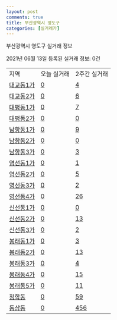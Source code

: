 ```yaml
---
layout: post
comments: true
title: 부산광역시 영도구
categories: [실거래가]
---
```


부산광역시 영도구 실거래 정보

2021년 06월 13일 등록된 실거래 정보: 0건


<table class="sortable">
  <tr>
    <td>지역</td>
    <td>오늘 실거래</td>
    <td>2주간 실거래</td>
  </tr>

  
  <tr class="item">
    <td><a href="2620010100.html">대교동1가</a></td>
    <td><a href="2620010100.html">0</a></td>
    <td><a href="2620010100.html">4</a></td>
  </tr>
    

  <tr class="item">
    <td><a href="2620010200.html">대교동2가</a></td>
    <td><a href="2620010200.html">0</a></td>
    <td><a href="2620010200.html">6</a></td>
  </tr>
    

  <tr class="item">
    <td><a href="2620010300.html">대평동1가</a></td>
    <td><a href="2620010300.html">0</a></td>
    <td><a href="2620010300.html">7</a></td>
  </tr>
    

  <tr class="item">
    <td><a href="2620010400.html">대평동2가</a></td>
    <td><a href="2620010400.html">0</a></td>
    <td><a href="2620010400.html">0</a></td>
  </tr>
    

  <tr class="item">
    <td><a href="2620010500.html">남항동1가</a></td>
    <td><a href="2620010500.html">0</a></td>
    <td><a href="2620010500.html">9</a></td>
  </tr>
    

  <tr class="item">
    <td><a href="2620010600.html">남항동2가</a></td>
    <td><a href="2620010600.html">0</a></td>
    <td><a href="2620010600.html">0</a></td>
  </tr>
    

  <tr class="item">
    <td><a href="2620010700.html">남항동3가</a></td>
    <td><a href="2620010700.html">0</a></td>
    <td><a href="2620010700.html">3</a></td>
  </tr>
    

  <tr class="item">
    <td><a href="2620010800.html">영선동1가</a></td>
    <td><a href="2620010800.html">0</a></td>
    <td><a href="2620010800.html">1</a></td>
  </tr>
    

  <tr class="item">
    <td><a href="2620010900.html">영선동2가</a></td>
    <td><a href="2620010900.html">0</a></td>
    <td><a href="2620010900.html">5</a></td>
  </tr>
    

  <tr class="item">
    <td><a href="2620011000.html">영선동3가</a></td>
    <td><a href="2620011000.html">0</a></td>
    <td><a href="2620011000.html">2</a></td>
  </tr>
    

  <tr class="item">
    <td><a href="2620011100.html">영선동4가</a></td>
    <td><a href="2620011100.html">0</a></td>
    <td><a href="2620011100.html">26</a></td>
  </tr>
    

  <tr class="item">
    <td><a href="2620011200.html">신선동1가</a></td>
    <td><a href="2620011200.html">0</a></td>
    <td><a href="2620011200.html">0</a></td>
  </tr>
    

  <tr class="item">
    <td><a href="2620011300.html">신선동2가</a></td>
    <td><a href="2620011300.html">0</a></td>
    <td><a href="2620011300.html">13</a></td>
  </tr>
    

  <tr class="item">
    <td><a href="2620011400.html">신선동3가</a></td>
    <td><a href="2620011400.html">0</a></td>
    <td><a href="2620011400.html">2</a></td>
  </tr>
    

  <tr class="item">
    <td><a href="2620011500.html">봉래동1가</a></td>
    <td><a href="2620011500.html">0</a></td>
    <td><a href="2620011500.html">3</a></td>
  </tr>
    

  <tr class="item">
    <td><a href="2620011600.html">봉래동2가</a></td>
    <td><a href="2620011600.html">0</a></td>
    <td><a href="2620011600.html">13</a></td>
  </tr>
    

  <tr class="item">
    <td><a href="2620011700.html">봉래동3가</a></td>
    <td><a href="2620011700.html">0</a></td>
    <td><a href="2620011700.html">4</a></td>
  </tr>
    

  <tr class="item">
    <td><a href="2620011800.html">봉래동4가</a></td>
    <td><a href="2620011800.html">0</a></td>
    <td><a href="2620011800.html">15</a></td>
  </tr>
    

  <tr class="item">
    <td><a href="2620011900.html">봉래동5가</a></td>
    <td><a href="2620011900.html">0</a></td>
    <td><a href="2620011900.html">11</a></td>
  </tr>
    

  <tr class="item">
    <td><a href="2620012000.html">청학동</a></td>
    <td><a href="2620012000.html">0</a></td>
    <td><a href="2620012000.html">59</a></td>
  </tr>
    

  <tr class="item">
    <td><a href="2620012100.html">동삼동</a></td>
    <td><a href="2620012100.html">0</a></td>
    <td><a href="2620012100.html">456</a></td>
  </tr>
    


</table>
    